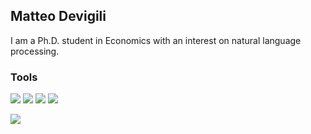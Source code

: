 ## Matteo Devigili

I am a Ph.D. student in Economics with an interest on natural language processing.

### Tools

![](https://img.shields.io/badge/Code-Python-informational?style=flat&logo=python&logoColor=white&color=blue)
![](https://img.shields.io/badge/Editor-Vim-informational?style=flat&logo=vim&logoColor=white&color=blue)
![](https://img.shields.io/badge/DBMS-PostgreSQL-informational?style=flat&logo=postgresql&logoColor=white&color=blue)
![](https://img.shields.io/badge/DBMS-MongoDB-informational?style=flat&logo=mongodb&logoColor=white&color=blue)

<a href="https://github.com/mattDevigili/mattDevigili">
  <img align="center" src="https://github-readme-stats.vercel.app/api/top-langs/?username=mattDevigili&hide=java,html&title_color=ffffff&text_color=c9cacc&icon_color=2bbc8a&bg_color=blue" />
</a>
